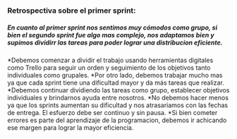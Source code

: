 ### Retrospectiva sobre el primer sprint:

##### En cuanto al primer sprint nos sentimos muy cómodos como grupo, si bien el segundo sprint fue algo mas complejo, nos adaptamos bien y supimos dividirr las tareas para poder lograr una distribucion eficiente.

*Debemos comenzar a dividir el trabajo usando herramientas digitales como Trello para seguir un orden y seguimiento de los objetivos tanto individuales como grupales.
*Por otro lado, debemos trabajar mucho mas ya que cada sprint tiene una dificultad mayor y da más tareas que realizar.
*Debemos continuar dividiendo las tareas como grupo, establecer objetivos individuales y brindarnos ayuda entre nosotros.
*No debemos hacer menos ya que los sprints aumentan su dificultad y nos atrasariamos con las fechas de entrega. El esfuerzo debe ser continuo y sin pausa.
*Si bien cometer errores es parte del aprendizaje de la programacion, debemos ir achicando ese margen para lograr la mayor eficiencia.

